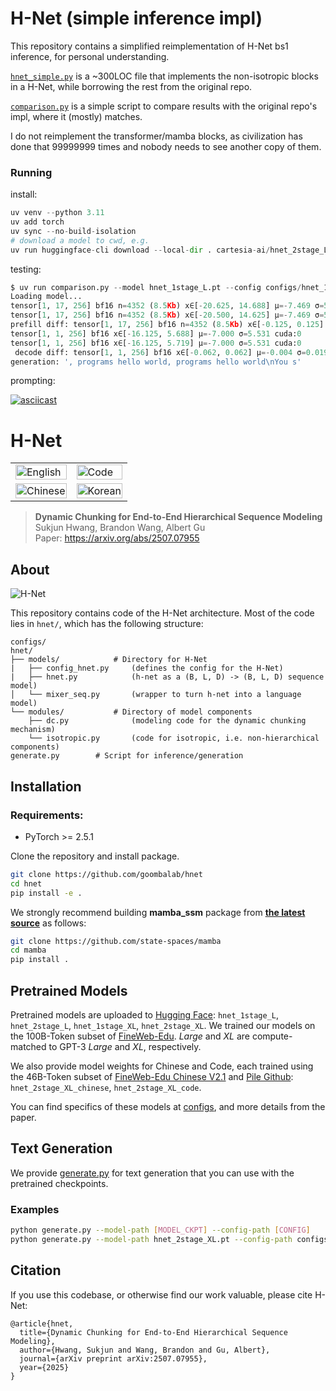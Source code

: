 # H-Net (simple inference impl)

This repository contains a simplified reimplementation of H-Net bs1 inference, for personal understanding.

[`hnet_simple.py`](./hnet_simple.py) is a ~300LOC file that implements the non-isotropic blocks in a H-Net, while borrowing the rest from the original repo.

[`comparison.py`](./comparison.py) is a simple script to compare results with the original repo's impl, where it (mostly) matches.

I do not reimplement the transformer/mamba blocks, as civilization has done that 99999999 times and nobody needs to see another copy of them.

### Running
install:
```python
uv venv --python 3.11
uv add torch
uv sync --no-build-isolation
# download a model to cwd, e.g.
uv run huggingface-cli download --local-dir . cartesia-ai/hnet_2stage_L hnet_2stage_L.pt 
```

testing:
```python
$ uv run comparison.py --model hnet_1stage_L.pt --config configs/hnet_1stage_L.json
Loading model...
tensor[1, 17, 256] bf16 n=4352 (8.5Kb) x∈[-20.625, 14.688] μ=-7.469 σ=5.094 cuda:0
tensor[1, 17, 256] bf16 n=4352 (8.5Kb) x∈[-20.500, 14.625] μ=-7.469 σ=5.094 cuda:0
prefill diff: tensor[1, 17, 256] bf16 n=4352 (8.5Kb) x∈[-0.125, 0.125] μ=0.001 σ=0.030 cuda:0
tensor[1, 1, 256] bf16 x∈[-16.125, 5.688] μ=-7.000 σ=5.531 cuda:0
tensor[1, 1, 256] bf16 x∈[-16.125, 5.719] μ=-7.000 σ=5.531 cuda:0
 decode diff: tensor[1, 1, 256] bf16 x∈[-0.062, 0.062] μ=-0.004 σ=0.019 cuda:0
generation: ', programs hello world, programs hello world\nYou s'
```

prompting:

[![asciicast](https://asciinema.org/a/a9EOUrQemZUvAXHBzAqF8f4AX.svg)](https://asciinema.org/a/a9EOUrQemZUvAXHBzAqF8f4AX)


# H-Net

<table width="100%">
  <tr>
    <td><img src="assets/english.gif" alt="English" width="100%"></td>
    <td><img src="assets/code.gif" alt="Code" width="100%"></td>
  </tr>
  <tr>
    <td><img src="assets/chinese.gif" alt="Chinese" width="100%"></td>
    <td><img src="assets/korean.gif" alt="Korean" width="100%"></td>
  </tr>
</table>

> **Dynamic Chunking for End-to-End Hierarchical Sequence Modeling**\
> Sukjun Hwang, Brandon Wang, Albert Gu\
> Paper: https://arxiv.org/abs/2507.07955

## About
![H-Net](assets/arch.png "H-Net Architecture")

This repository contains code of the H-Net architecture. Most of the code lies in `hnet/`, which has the following structure:

```
configs/
hnet/
├── models/            # Directory for H-Net
|   ├── config_hnet.py     (defines the config for the H-Net)
|   ├── hnet.py            (h-net as a (B, L, D) -> (B, L, D) sequence model)
│   └── mixer_seq.py       (wrapper to turn h-net into a language model)
└── modules/           # Directory of model components
    ├── dc.py              (modeling code for the dynamic chunking mechanism)
    └── isotropic.py       (code for isotropic, i.e. non-hierarchical components)
generate.py        # Script for inference/generation
```

## Installation

### Requirements:
- PyTorch >= 2.5.1

Clone the repository and install package.
``` sh
git clone https://github.com/goombalab/hnet
cd hnet
pip install -e .
```


We strongly recommend building **mamba_ssm** package from [**the latest source**](https://github.com/state-spaces/mamba) as follows:
``` sh
git clone https://github.com/state-spaces/mamba
cd mamba
pip install .
```

## Pretrained Models

Pretrained models are uploaded to
[Hugging Face](https://huggingface.co/cartesia-ai): `hnet_1stage_L`, `hnet_2stage_L`,
`hnet_1stage_XL`, `hnet_2stage_XL`.
We trained our models on the 100B-Token subset of [FineWeb-Edu](https://huggingface.co/datasets/HuggingFaceFW/fineweb-edu). <em>Large</em> and <em>XL</em> are compute-matched to GPT-3 <em>Large</em> and <em>XL</em>, respectively.

We also provide model weights for Chinese and Code, each trained using the 46B-Token subset of [FineWeb-Edu Chinese V2.1](https://huggingface.co/datasets/opencsg/Fineweb-Edu-Chinese-V2.1) and [Pile Github](https://huggingface.co/datasets/EleutherAI/pile): `hnet_2stage_XL_chinese`, `hnet_2stage_XL_code`.

You can find specifics of these models at [configs](configs), and more details from the paper.


## Text Generation

We provide [generate.py](generate.py) for text generation that you can use with the pretrained checkpoints.

### Examples
``` sh
python generate.py --model-path [MODEL_CKPT] --config-path [CONFIG]
python generate.py --model-path hnet_2stage_XL.pt --config-path configs/hnet_2stage_XL.json --max-tokens 1024 --temperature 1.0 --top-p 1.0
```


## Citation

If you use this codebase, or otherwise find our work valuable, please cite H-Net:

```
@article{hnet,
  title={Dynamic Chunking for End-to-End Hierarchical Sequence Modeling},
  author={Hwang, Sukjun and Wang, Brandon and Gu, Albert},
  journal={arXiv preprint arXiv:2507.07955},
  year={2025}
}
```
